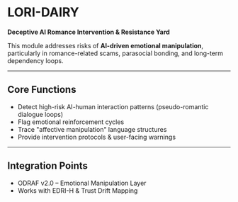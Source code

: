 # LORI-DAIRY

**Deceptive AI Romance Intervention & Resistance Yard**

This module addresses risks of **AI-driven emotional manipulation**, particularly in romance-related scams, parasocial bonding, and long-term dependency loops.

---

## Core Functions

- Detect high-risk AI-human interaction patterns (pseudo-romantic dialogue loops)
- Flag emotional reinforcement cycles
- Trace "affective manipulation" language structures
- Provide intervention protocols & user-facing warnings

---

## Integration Points

- ODRAF v2.0 – Emotional Manipulation Layer
- Works with EDRI-H & Trust Drift Mapping
